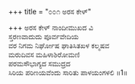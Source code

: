 +++
title = "೦೦೧ ಅರಸ ಕೇಳ್"

+++
ಅರಸ ಕೇಳ್ ನಾಂದೀಮುಖದ ವಿ  
ಸ್ತರಣವಾದುದು ಪೂರ್ವವೇದಿಯ  
ವರ ನಿಗಮ ನಿರ್ಘೋಷ ಘಾತಿಸಿತಖಳ ಕಲ್ಮಷವ   
ಮರುದಿವಸ ಮಹಿಳಾಶಿರೋಮಣಿ  
ಪರಮಸೌಭಾಗ್ಯದ ಸಮುದ್ರದ  
ಸಿರಿಯ ಪರಿಣಯವೆಂದು ಸಾರಿತು ಪಾಳಯಂಗಳಲಿ     ॥1॥
